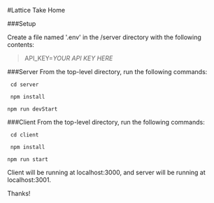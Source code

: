 #Lattice Take Home

###Setup

Create a file named '.env' in the /server directory with the following contents:
> API_KEY=*YOUR API KEY HERE*

###Server
From the top-level directory, run the following commands:

``` cd server```

``` npm install```

```npm run devStart```

###Client
From the top-level directory, run the following commands:

``` cd client```

``` npm install```

```npm run start```

Client will be running at localhost:3000, and server will be running at localhost:3001.

Thanks!